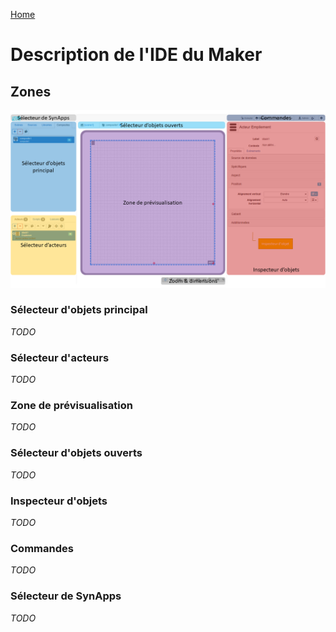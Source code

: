 [Home](sitemap.md)

# Description de l'IDE du Maker

## Zones

![Maker](assets/maker.png)

### Sélecteur d'objets principal

*TODO*

### Sélecteur d'acteurs

*TODO*

### Zone de prévisualisation

*TODO*

### Sélecteur d'objets ouverts

*TODO*

### Inspecteur d'objets

*TODO*

### Commandes

*TODO*

### Sélecteur de SynApps

*TODO*